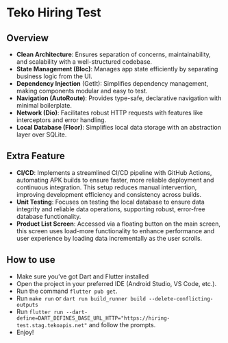 # Teko Hiring Test

## Overview
- **Clean Architecture**: Ensures separation of concerns, maintainability, and scalability with a well-structured codebase.
- **State Management (Bloc)**: Manages app state efficiently by separating business logic from the UI.
- **Dependency Injection** (GetIt): Simplifies dependency management, making components modular and easy to test.
- **Navigation (AutoRoute)**: Provides type-safe, declarative navigation with minimal boilerplate.
- **Network (Dio)**: Facilitates robust HTTP requests with features like interceptors and error handling.
- **Local Database (Floor)**: Simplifies local data storage with an abstraction layer over SQLite.

## Extra Feature
- **CI/CD**: Implements a streamlined CI/CD pipeline with GitHub Actions, automating APK builds to ensure faster, more reliable deployment and continuous integration. This setup reduces manual intervention, improving development efficiency and consistency across builds.
- **Unit Testing**: Focuses on testing the local database to ensure data integrity and reliable data operations, supporting robust, error-free database functionality.
- **Product List Screen**: Accessed via a floating button on the main screen, this screen uses load-more functionality to enhance performance and user experience by loading data incrementally as the user scrolls.

## How to use
- Make sure you’ve got Dart and Flutter installed
- Open the project in your preferred IDE (Android Studio, VS Code, etc.).
- Run the command ```flutter pub get```.
- Run ```make run``` or ```dart run build_runner build --delete-conflicting-outputs```
- Run ```flutter run --dart-define=DART_DEFINES_BASE_URL_HTTP="https://hiring-test.stag.tekoapis.net"``` and follow the prompts.
- Enjoy!
